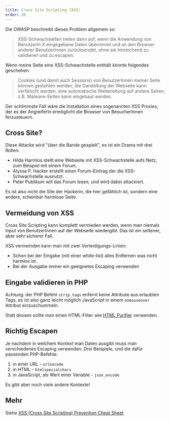 ```yaml
---
title: Cross Site Scripting (XSS)
order: 20
---
```


Die OWASP beschreibt dieses Problem allgemein so:

> XSS-Schwachstellen treten dann auf, wenn die Anwendung von BenutzerIn X eingegebene Daten übernimmt und an den Browser anderer BenutzerInnen zurücksendet, ohne sie hinreichend zu validieren und zu escapen.

Wenn meine Seite eine XSS-Schwachstelle enthält könnte folgendes geschehen:

> Cookies (und damit auch Sessions) von BenutzerInnen meiner Seite können gestohlen werden, die Darstellung der Webseite kann verfälscht werden, eine automatische Weiterleitung auf andere Seiten, z.B. Malware-Seiten kann eingebaut werden.

Der schlimmste Fall wäre die Installation eines sogenannten XSS Proxies, der es der AngreiferIn ermöglicht die Browser von BesucherInnen ferzusteuern.

## Cross Site?

Diese Attacke wird "über die Bande gespielt", es ist ein Drama mit drei Rollen:

* Hilda Harmlos stellt eine Webseite mit XSS-Schwachstelle aufs Netz, zum Beispiel mit einem Forum.
* Alyssa P. Hacker erstellt einen Forum-Eintrag der die XSS-Schwachstelle ausnutzt.
* Peter Publikum will das Forum lesen, und wird dabei attackiert.

Es ist also nicht die Site der Hackerin, die hier gefählich ist, sondern eine andere, scheinbar
harmlose Seite. 

## Vermeidung von XSS

Cross Site Scripting kann komplett vermieden werden, wenn man niemals Input von BenutzerInnen auf der Webseite wiedergibt.
Das ist ein seltener, aber sehr sicherer Fall.

XSS vermeinden kann man mit zwei Verteidigungs-Linien:

* Schon bei der Eingabe (mit einer white-list) alles Entfernen was nicht harmlos ist. 
* Bei der Ausgabe immer ein geeignetes Escaping verwenden

## Eingabe validieren in PHP

Achtung: der PHP Befehl `strip_tags` enfernt keine Attribute aus erlaubten Tags, es ist
also ganz leicht möglich JavaScript in einem `onmouseover` Attribut einzuschummeln.

Statt dessen sollte man einen HTML-Filter wie [HTML Purifier](http://htmlpurifier.org/) verwenden.

## Richtig Escapen

Je nachdem in welchem Kontext man Daten ausgibt muss man verschiedenes Escaping verwenden.
Drei Beispiele, und die dafür passenden PHP-Befehle:

1. in einer URL - `urlencode` 
2. in HTML - `htmlspecialchars` 
3. in JavaScript, als Wert einer Variable - `json_encode`

Es gibt aber noch viele andere Kontexte!

## Mehr

Siehe [XSS (Cross Site Scripting) Prevention Cheat Sheet](https://www.owasp.org/index.php/XSS_%28Cross_Site_Scripting%29_Prevention_Cheat_Sheet)
